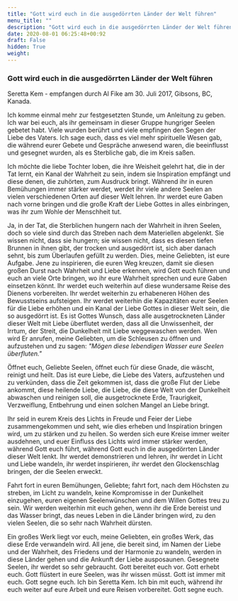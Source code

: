 ```yaml
---
title: "Gott wird euch in die ausgedörrten Länder der Welt führen"
menu_title: ""
description: "Gott wird euch in die ausgedörrten Länder der Welt führen"
date: 2020-08-01 06:25:48+00:92
draft: False
hidden: True
weight:
---
```

### Gott wird euch in die ausgedörrten Länder der Welt führen

Seretta Kem - empfangen durch Al Fike am 30. Juli 2017, Gibsons, BC, Kanada.

Ich komme einmal mehr zur festgesetzten Stunde, um Anleitung zu geben. Ich war bei euch, als ihr gemeinsam in dieser Gruppe hungriger Seelen gebetet habt. Viele wurden berührt und viele empfingen den Segen der Liebe des Vaters. Ich sage euch, dass es viel mehr spirituelle Wesen gab, die während eurer Gebete und Gespräche anwesend waren, die beeinflusst und gesegnet wurden, als es Sterbliche gab, die im Kreis saßen.

Ich möchte die liebe Tochter loben, die ihre Weisheit gelehrt hat, die in der Tat lernt, ein Kanal der Wahrheit zu sein, indem sie Inspiration empfängt und diese denen, die zuhörten, zum Ausdruck bringt. Während ihr in euren Bemühungen immer stärker werdet, werdet ihr viele andere Seelen an vielen verschiedenen Orten auf dieser Welt lehren. Ihr werdet eure Gaben nach vorne bringen und die große Kraft der Liebe Gottes in alles einbringen, was ihr zum Wohle der Menschheit tut.

Ja, in der Tat, die Sterblichen hungern nach der Wahrheit in ihren Seelen, doch so viele sind durch das Streben nach dem Materiellen abgelenkt. Sie wissen nicht, dass sie hungern; sie wissen nicht, dass es diesen tiefen Brunnen in ihnen gibt, der trocken und ausgedörrt ist, sich aber danach sehnt, bis zum Überlaufen gefüllt zu werden. Dies, meine Geliebten, ist eure Aufgabe. Jene zu inspirieren, die euren Weg kreuzen, damit sie diesen großen Durst nach Wahrheit und Liebe erkennen, wird Gott euch führen und euch an viele Orte bringen, wo ihr eure Wahrheit sprechen und eure Gaben einsetzen könnt. Ihr werdet euch weiterhin auf diese wundersame Reise des Dienens vorbereiten. Ihr werdet weiterhin zu erhabeneren Höhen des Bewusstseins aufsteigen. Ihr werdet weiterhin die Kapazitäten eurer Seelen für die Liebe erhöhen und ein Kanal der Liebe Gottes in dieser Welt sein, die so ausgedörrt ist. Es ist Gottes Wunsch, dass alle ausgetrockneten Länder dieser Welt mit Liebe überflutet werden, dass all die Unwissenheit, der Irrtum, der Streit, die Dunkelheit mit Liebe weggewaschen werden. Wen wird Er anrufen, meine Geliebten, um die Schleusen zu öffnen und aufzustehen und zu sagen: *"Mögen diese lebendigen Wasser eure Seelen überfluten."*

Öffnet euch, Geliebte Seelen, öffnet euch für diese Gnade, die wäscht, reinigt und heilt. Das ist eure Liebe, die Liebe des Vaters, aufzustehen und zu verkünden, dass die Zeit gekommen ist, dass die große Flut der Liebe ankommt, diese heilende Liebe, die Liebe, die diese Welt von der Dunkelheit abwaschen und reinigen soll, die ausgetrocknete Erde, Traurigkeit, Verzweiflung, Entbehrung und einen solchen Mangel an Liebe bringt.

Ihr seid in eurem Kreis des Lichts in Freude und Feier der Liebe zusammengekommen und seht, wie dies erheben und Inspiration bringen wird, um zu stärken und zu heilen. So werden sich eure Kreise immer weiter ausdehnen, und euer Einfluss des Lichts wird immer stärker werden, während Gott euch führt, während Gott euch in die ausgedörrten Länder dieser Welt lenkt. Ihr werdet demonstrieren und lehren, ihr werdet in Licht und Liebe wandeln, ihr werdet inspirieren, ihr werdet den Glockenschlag bringen, der die Seelen erweckt.

Fahrt fort in euren Bemühungen, Geliebte; fahrt fort, nach dem Höchsten zu streben, im Licht zu wandeln, keine Kompromisse in der Dunkelheit einzugehen, euren eigenen Seelenwünschen und dem Willen Gottes treu zu sein. Wir werden weiterhin mit euch gehen, wenn ihr die Erde bereist und das Wasser bringt, das neues Leben in die Länder bringen wird, zu den vielen Seelen, die so sehr nach Wahrheit dürsten.

Ein großes Werk liegt vor euch, meine Geliebten, ein großes Werk, das diese Erde verwandeln wird. All jene, die bereit sind, im Namen der Liebe und der Wahrheit, des Friedens und der Harmonie zu wandeln, werden in diese Länder gehen und die Ankunft der Liebe ausposaunen. Gesegnete Seelen, ihr werdet so sehr gebraucht. Gott bereitet euch vor. Gott erhebt euch. Gott flüstert in eure Seelen, was ihr wissen müsst. Gott ist immer mit euch. Gott segne euch. Ich bin Seretta Kem. Ich bin mit euch, während ihr euch weiter auf eure Arbeit und eure Reisen vorbereitet. Gott segne euch.
